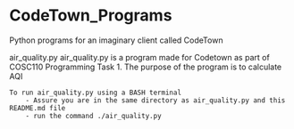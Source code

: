 # CodeTown_Programs
Python programs for an imaginary client called CodeTown


air_quality.py
    air_quality.py is a program made for Codetown as part of COSC110 Programming Task 1.
    The purpose of the program is to calculate AQI

    To run air_quality.py using a BASH terminal
        - Assure you are in the same directory as air_quality.py and this README.md file
        - run the command ./air_quality.py